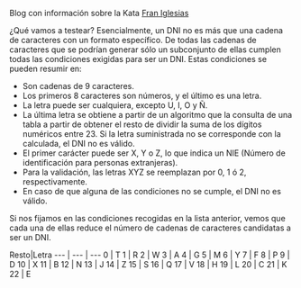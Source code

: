 Blog con información sobre la Kata
[Fran Iglesias](https://franiglesias.github.io/iniciacion-tdd/) 


¿Qué vamos a testear?
Esencialmente, un DNI no es más que una cadena de caracteres con un formato específico.
De todas las cadenas de caracteres que se podrían generar sólo un subconjunto de ellas cumplen todas las condiciones exigidas para ser un DNI. Estas condiciones se pueden resumir en:

- Son cadenas de 9 caracteres.
- Los primeros 8 caracteres son números, y el último es una letra.
- La letra puede ser cualquiera, excepto U, I, O y Ñ.
- La última letra se obtiene a partir de un algoritmo que la consulta de una tabla a partir de obtener el resto de dividir la suma de los dígitos numéricos entre 23. Si la letra suministrada no se corresponde con la calculada, el DNI no es válido.
- El primer carácter puede ser X, Y o Z, lo que indica un NIE (Número de identificación para personas extranjeras).
- Para la validación, las letras XYZ se reemplazan por 0, 1 ó 2, respectivamente.
- En caso de que alguna de las condiciones no se cumple, el DNI no es válido.

Si nos fijamos en las condiciones recogidas en la lista anterior, vemos que cada una de ellas reduce el número de cadenas de caracteres candidatas a ser un DNI.


Resto|Letra
--- | --- | ---
0 |	T
1 |	R
2 |	W
3 |	A
4 |	G
5 |	M
6 |	Y
7 |	F
8 |	P
9 |	D
10 |	X
11 |	B
12 |	N
13 |	J
14 |	Z
15 |	S
16 |	Q
17 |	V
18 |	H
19 |	L
20 |	C
21 |	K
22 |	E
